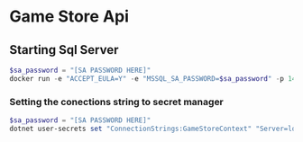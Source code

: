 # Game Store Api

## Starting Sql Server 
```powershell
$sa_password = "[SA PASSWORD HERE]"
docker run -e "ACCEPT_EULA=Y" -e "MSSQL_SA_PASSWORD=$sa_password" -p 1433:1433 -v sqlvolumemvc:/var/opt/mssql -d --rm --name mssqlmvc mcr.microsoft.com/mssql/server:2022-latest
```

 ### Setting the conections string to secret manager
```powershell
$sa_password = "[SA PASSWORD HERE]"
dotnet user-secrets set "ConnectionStrings:GameStoreContext" "Server=localhost; Database=GameStore; User Id=sa; Password=$sa_password; TrustServerCertificate=True"
```
